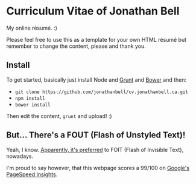 # Curriculum Vitae of Jonathan Bell

My online résumé. :)

Please feel free to use this as a template for your own HTML résumé but remember to change the content, please and thank you.

## Install

To get started, basically just install Node and [Grunt](http://gruntjs.com/getting-started) and [Bower](http://bower.io/) and then:

* ```git clone https://github.com/jonathanbell/cv.jonathanbell.ca.git```
* ```npm install```
* ```bower install```

Then edit the content, ```grunt``` and upload! :)

## But... There's a FOUT (Flash of Unstyled Text)!

Yeah, I know. [Apparently, it's preferred](https://css-tricks.com/loading-web-fonts-with-the-web-font-loader/#article-header-id-5) to FOIT (Flash of Invisible Text), nowadays.

I'm proud to say however, that this webpage scores a 99/100 on [Google's PageSpeed Insights](https://developers.google.com/speed/pagespeed/insights/?url=http%3A%2F%2Fjonathanbell.github.io%2F&tab=desktop).
